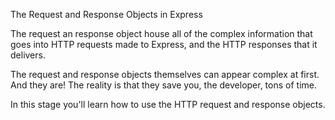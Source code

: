 The Request and Response Objects in Express

The request an response object house all of the complex information that goes into HTTP requests made to Express, and the HTTP responses that it delivers.

The request and response objects themselves can appear complex at first. And they are! The reality is that they save you, the developer, tons of time.

In this stage you'll learn how to use the HTTP request and response objects.
